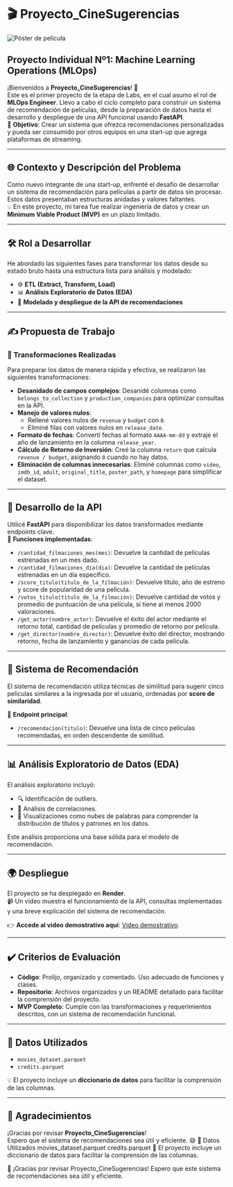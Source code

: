 # 🎬 Proyecto_CineSugerencias  

![Póster de película](https://github.com/tu_usuario/tu_repositorio/raw/main/documentos/pelis.png)


## Proyecto Individual Nº1: Machine Learning Operations (MLOps)

¡Bienvenidos a **Proyecto_CineSugerencias**! 🌟  
Este es el primer proyecto de la etapa de Labs, en el cual asumo el rol de **MLOps Engineer**. Llevo a cabo el ciclo completo para construir un sistema de recomendación de películas, desde la preparación de datos hasta el desarrollo y despliegue de una API funcional usando **FastAPI**.  
🎯 **Objetivo**: Crear un sistema que ofrezca recomendaciones personalizadas y pueda ser consumido por otros equipos en una start-up que agrega plataformas de streaming.

---

## 🌐 Contexto y Descripción del Problema  
Como nuevo integrante de una start-up, enfrenté el desafío de desarrollar un sistema de recomendación para películas a partir de datos sin procesar. Estos datos presentaban estructuras anidadas y valores faltantes.  
💡 En este proyecto, mi tarea fue realizar ingeniería de datos y crear un **Minimum Viable Product (MVP)** en un plazo limitado.

---

## 🛠️ Rol a Desarrollar  
He abordado las siguientes fases para transformar los datos desde su estado bruto hasta una estructura lista para análisis y modelado:

- ⚙️ **ETL (Extract, Transform, Load)**  
- 📊 **Análisis Exploratorio de Datos (EDA)**  
- 🚀 **Modelado y despliegue de la API de recomendaciones**  

---

## ✍️ Propuesta de Trabajo  

### 🔄 Transformaciones Realizadas  
Para preparar los datos de manera rápida y efectiva, se realizaron las siguientes transformaciones:

- **Desanidado de campos complejos**: Desanidé columnas como `belongs_to_collection` y `production_companies` para optimizar consultas en la API.  
- **Manejo de valores nulos**:  
  - Rellené valores nulos de `revenue` y `budget` con `0`.  
  - Eliminé filas con valores nulos en `release_date`.  
- **Formato de fechas**: Convertí fechas al formato `AAAA-mm-dd` y extraje el año de lanzamiento en la columna `release_year`.  
- **Cálculo de Retorno de Inversión**: Creé la columna `return` que calcula `revenue / budget`, asignando `0` cuando no hay datos.  
- **Eliminación de columnas innecesarias**: Eliminé columnas como `video`, `imdb_id`, `adult`, `original_title`, `poster_path`, y `homepage` para simplificar el dataset.

---

## 🚀 Desarrollo de la API  
Utilicé **FastAPI** para disponibilizar los datos transformados mediante endpoints clave.  
🔑 **Funciones implementadas**:  

- `/cantidad_filmaciones_mes(mes)`: Devuelve la cantidad de películas estrenadas en un mes dado.  
- `/cantidad_filmaciones_dia(dia)`: Devuelve la cantidad de películas estrenadas en un día específico.  
- `/score_titulo(titulo_de_la_filmación)`: Devuelve título, año de estreno y score de popularidad de una película.  
- `/votos_titulo(titulo_de_la_filmación)`: Devuelve cantidad de votos y promedio de puntuación de una película, si tiene al menos 2000 valoraciones.  
- `/get_actor(nombre_actor)`: Devuelve el éxito del actor mediante el retorno total, cantidad de películas y promedio de retorno por película.  
- `/get_director(nombre_director)`: Devuelve éxito del director, mostrando retorno, fecha de lanzamiento y ganancias de cada película.

---

## 🎯 Sistema de Recomendación  
El sistema de recomendación utiliza técnicas de similitud para sugerir cinco películas similares a la ingresada por el usuario, ordenadas por **score de similaridad**.  

🔎 **Endpoint principal**:  
- `/recomendacion(titulo)`: Devuelve una lista de cinco películas recomendadas, en orden descendente de similitud.

---

## 📊 Análisis Exploratorio de Datos (EDA)  
El análisis exploratorio incluyó:  
- 🔍 Identificación de outliers.  
- 🔗 Análisis de correlaciones.  
- 🎨 Visualizaciones como nubes de palabras para comprender la distribución de títulos y patrones en los datos.  

Este análisis proporciona una base sólida para el modelo de recomendación.

---

## 🌍 Despliegue  
El proyecto se ha desplegado en **Render**.  
📹 Un video muestra el funcionamiento de la API, consultas implementadas y una breve explicación del sistema de recomendación.  

👉 **Accede al video demostrativo aquí**: [Video demostrativo](https://drive.google.com/drive/folders/1_LrR5ch_1wxRHvjWumlr22B2e45-PJaL?usp=sharing).

---

## ✔️ Criterios de Evaluación  
- **Código**: Prolijo, organizado y comentado. Uso adecuado de funciones y clases.  
- **Repositorio**: Archivos organizados y un README detallado para facilitar la comprensión del proyecto.  
- **MVP Completo**: Cumple con las transformaciones y requerimientos descritos, con un sistema de recomendación funcional.

---

## 📁 Datos Utilizados  
- `movies_dataset.parquet`  
- `credits.parquet`  

💡 El proyecto incluye un **diccionario de datos** para facilitar la comprensión de las columnas.

---

## 🎉 Agradecimientos  
¡Gracias por revisar **Proyecto_CineSugerencias**!  
Espero que el sistema de recomendaciones sea útil y eficiente. 😄
📂 Datos Utilizados
movies_dataset.parquet
credits.parquet
📖 El proyecto incluye un diccionario de datos para facilitar la comprensión de las columnas.

🎉 ¡Gracias por revisar Proyecto_CineSugerencias! Espero que este sistema de recomendaciones sea útil y eficiente.
